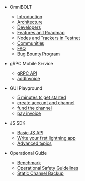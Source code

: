 - OmniBOLT 
    - [Introduction](README.md) 
    - [Architecture](Architecture.md) 
    - [Developers](OBD-README.md) 
    - [Features and Roadmap](features.md)
    - [Nodes and Trackers in Testnet](nodes-in-testnet.md)
    - [Communities](communities.md)
    - [FAQ](FAQ.md)
    - [Bug Bounty Program](bug-bounty-program.md)

- gRPC Mobile Service
    - [gRPC API](grpc-api.md)  
    - [addInvoice](grpc/addInvoice.md)  

- GUI Playground
    - [5 minutes to get started](GUI-tool.md) 
    - [create account and channel](gui-account-channel.md)
    - [fund the channel](gui-fund-channel.md)
    - [pay invoice](gui-pay-invoice.md)


- JS SDK
    - [Basic JS API](js-sdk.md) 
    - [Write your first lightning app](js-sdk-5mins.md) 
    - [Advanced topics](advanced.md) 

- Operational Guide
    - [Benchmark](benchmark.md) 
    - [Operational Safety Guidelines](safety-guidelines.md) 
    - [Static Channel Backup](static-channel-backup.md) 

